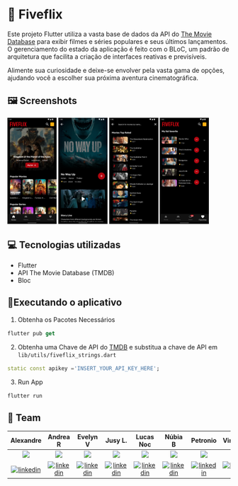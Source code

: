 # 🎥 Fiveflix

Este projeto Flutter utiliza a vasta base de dados da API do [The Movie Database](https://www.themoviedb.org/documentation/api?language=pt-BR) para exibir filmes e séries populares e seus últimos lançamentos. O gerenciamento do estado da aplicação é feito com o BLoC, um padrão de arquitetura que facilita a criação de interfaces reativas e previsíveis.

<p> Alimente sua curiosidade e deixe-se envolver pela vasta gama de opções, ajudando você a escolher sua próxima aventura cinematográfica.</p>

## 🖼️ Screenshots

<p>
<img src="screenshots/screenshot_1.png" width="22%">
<img src="screenshots/screenshot_2.png" width="22%">
<img src="screenshots/screenshot_3.png" width="22%">
<img src="screenshots/screenshot_4.png" width="22%">
</p>

## 💻 Tecnologias utilizadas

- Flutter
- API The Movie Database (TMDB)
- Bloc

## 📱Executando o aplicativo

1. Obtenha os Pacotes Necessários

```dart
flutter pub get
```

2. Obtenha uma Chave de API do [TMDB](https://www.themoviedb.org/documentation/api) e substitua a chave de API em `lib/utils/fiveflix_strings.dart`

```dart
static const apikey ='INSERT_YOUR_API_KEY_HERE';
```

3. Run App

```dart
flutter run
```

## 🚀 Team

|                                                                                      Alexandre                                                                                       |                                                                                         Andrea R                                                                                         |                                                                                  Evelyn V                                                                                   |                                                                               Jusy L.                                                                                |                                                                               Lucas Noc                                                                               |                                                                              Núbia B                                                                              |                                                                                           Petronio                                                                                           |                                                                                           Vinicius                                                                                            |                                                                                      Willian                                                                                      |
| :----------------------------------------------------------------------------------------------------------------------------------------------------------------------------------: | :--------------------------------------------------------------------------------------------------------------------------------------------------------------------------------------: | :-------------------------------------------------------------------------------------------------------------------------------------------------------------------------: | :------------------------------------------------------------------------------------------------------------------------------------------------------------------: | :-------------------------------------------------------------------------------------------------------------------------------------------------------------------: | :---------------------------------------------------------------------------------------------------------------------------------------------------------------: | :------------------------------------------------------------------------------------------------------------------------------------------------------------------------------------------: | :-------------------------------------------------------------------------------------------------------------------------------------------------------------------------------------------: | :-------------------------------------------------------------------------------------------------------------------------------------------------------------------------------: |
|                        <a href="https://github.com/AlexandreCalmonJr"><img src="https://avatars.githubusercontent.com/u/87951095?v=4" width="60px"></a><br />                        |                              <a href="https://github.com/devdados"><img src="https://avatars.githubusercontent.com/u/123258962?v=4" width="60px"></a><br />                              |                    <a href="https://github.com/evelyn-vanielly"><img src="https://avatars.githubusercontent.com/u/67793057?v=4" width="60px"></a><br />                     |                    <a href="https://github.com/jusylopes"><img src="https://avatars.githubusercontent.com/u/95923104?v=4" width="60px"></a><br />                    |                     <a href="https://github.com/Lucasnoc"><img src="https://avatars.githubusercontent.com/u/90123470?v=4" width="60px"></a><br />                     |               <a href="https://github.com/nubiabarcellar"><img src="https://avatars.githubusercontent.com/u/131191644?v=4" width="60px"></a><br />                |                               <a href="https://github.com/petronio50"><img src="https://avatars.githubusercontent.com/u/136655989?v=4" width="60px"></a><br />                               |                             <a href="https://github.com/viniciusjsouza"><img src="https://avatars.githubusercontent.com/u/120809254?v=4" width="60px"></a><br />                              |                        <a href="https://github.com/WillianSeidel"><img src="https://avatars.githubusercontent.com/u/126173353?v=4" width="60px"></a><br />                        |
| <a href="https://www.linkedin.com/in/alexandre-calmon-54ab7016a/"><img align="center" src="https://img.shields.io/badge/-alexC-05122A?style=flat&logo=linkedin" alt="linkedin"/></a> | <a href="https://www.linkedin.com/in/andr%C3%A9a-rangel-011826245/"><img align="center" src="https://img.shields.io/badge/-andreaR-05122A?style=flat&logo=linkedin" alt="linkedin"/></a> | <a href="https://www.linkedin.com/in/evelyn-vanielly/"><img align="center" src="https://img.shields.io/badge/-evellyn-05122A?style=flat&logo=linkedin" alt="linkedin"/></a> | <a href="https://www.linkedin.com/in/jusy-lopes/"><img align="center" src="https://img.shields.io/badge/-jusyL-05122A?style=flat&logo=linkedin" alt="linkedin"/></a> | <a href="https://www.linkedin.com/in/nocfidback/"><img align="center" src="https://img.shields.io/badge/-lucasN-05122A?style=flat&logo=linkedin" alt="linkedin"/></a> | <a href="https://www.linkedin.com/in/nubiaB/"><img align="center" src="https://img.shields.io/badge/-nubiaB-05122A?style=flat&logo=linkedin" alt="linkedin"/></a> | <a href="https://www.linkedin.com/in/petr%C3%B4nio-oliveira-11899995/"><img align="center" src="https://img.shields.io/badge/-petronio-05122A?style=flat&logo=linkedin" alt="linkedin"/></a> | <a href="https://www.linkedin.com/in/vinicius-de-jesus-souza-ba7a144a/"><img align="center" src="https://img.shields.io/badge/-vinicius-05122A?style=flat&logo=linkedin" alt="linkedin"/></a> | <a href="https://www.linkedin.com/in/willianrobertoseidel/"><img align="center" src="https://img.shields.io/badge/-willianS-05122A?style=flat&logo=linkedin" alt="linkedin"/></a> |
